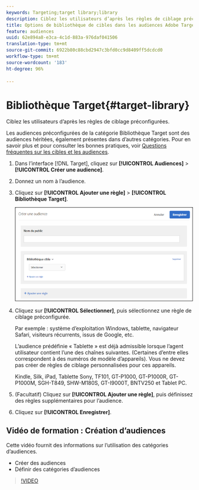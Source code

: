 ```yaml
---
keywords: Targeting;target library;library
description: Ciblez les utilisateurs d’après les règles de ciblage préconfigurées.
title: Options de bibliothèque de cibles dans les audiences Adobe Target
feature: audiences
uuid: 62e894a8-e3ca-4c1d-883a-976daf041506
translation-type: tm+mt
source-git-commit: 6922b80c88cbd2947c3bfd0cc9d8409ff5dcdcd0
workflow-type: tm+mt
source-wordcount: '183'
ht-degree: 96%

---
```



# Bibliothèque Target{#target-library}

Ciblez les utilisateurs d’après les règles de ciblage préconfigurées.

Les audiences préconfigurées de la catégorie Bibliothèque Target sont des audiences héritées, également présentes dans d’autres catégories. Pour en savoir plus et pour consulter les bonnes pratiques, voir [Questions fréquentes sur les cibles et les audiences](../../../c-target/c-troubleshooting-targets-and-audiences/troubleshooting-targets-and-audiences.md#concept_C4EE4B8F4840430CBD798D579A8F208D).

1. Dans l’interface [!DNL Target], cliquez sur **[!UICONTROL Audiences]** > **[!UICONTROL Créer une audience]**.
1. Donnez un nom à l’audience.
1. Cliquez sur **[!UICONTROL Ajouter une règle]** > **[!UICONTROL Bibliothèque Target]**.

   ![Bibliothèque Target](assets/target_library.png)

1. Cliquez sur **[!UICONTROL Sélectionner]**, puis sélectionnez une règle de ciblage préconfigurée.

   Par exemple : système d’exploitation Windows, tablette, navigateur Safari, visiteurs récurrents, issus de Google, etc.

   L’audience prédéfinie « Tablette » est déjà admissible lorsque l’agent utilisateur contient l’une des chaînes suivantes. (Certaines d’entre elles correspondent à des numéros de modèle d’appareils). Vous ne devez pas créer de règles de ciblage personnalisées pour ces appareils.

   Kindle, Silk, iPad, Tablette Sony, TF101, GT-P1000, GT-P1000R, GT-P1000M, SGH-T849, SHW-M180S, GT-I9000T, BNTV250 et Tablet PC.

1. (Facultatif) Cliquez sur **[!UICONTROL Ajouter une règle]**, puis définissez des règles supplémentaires pour l’audience.
1. Cliquez sur **[!UICONTROL Enregistrer]**.

## Vidéo de formation : Création d’audiences

Cette vidéo fournit des informations sur l’utilisation des catégories d’audiences.

* Créer des audiences
* Définir des catégories d’audiences

>[!VIDEO](https://video.tv.adobe.com/v/17392)
